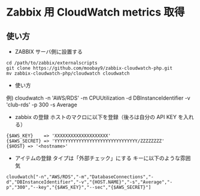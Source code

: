 Zabbix 用 CloudWatch metrics 取得
=================================

## 使い方

* ZABBIX サーバ側に設置する

```
cd /path/to/zabbix/externalscripts
git clone https://github.com/moobay9/zabbix-cloudwatch-php.git
mv zabbix-cloudwatch-php/cloudwatch cloudwatch
```

* 使い方 

例) cloudwatch -n 'AWS/RDS' -m CPUUtilization -d DBInstanceIdentifier -v 'club-rds' -p 300 -s Average

* zabbix の登録
ホストのマクロに以下を登録（後ろは自分の API KEY を入れる）  

```
{$AWS_KEY}    => 'XXXXXXXXXXXXXXXXXXXX'
{$AWS_SECRET} => 'YYYYYYYYYYYYYYYYYYYYYYYYYYYYYYY/ZZZZZZZZ'
{$HOST} => '<hostname>'
```

* アイテムの登録
タイプは「外部チェック」にする
キーに以下のような雰囲気  


```
cloudwatch["-n","AWS/RDS","-m","DatabaseConnections","-d","DBInstanceIdentifier","-v","{HOST.NAME}","-s","Average","-p","300","--key","{$AWS_KEY}","--sec","{$AWS_SECRET}"]
```

